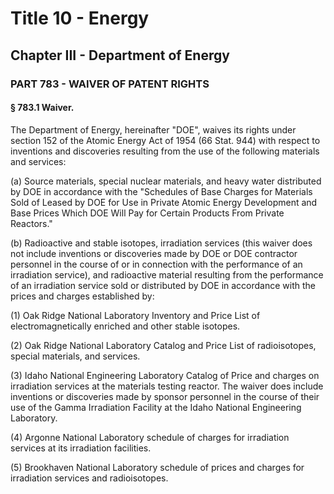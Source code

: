 
# Title 10 - Energy
## Chapter III - Department of Energy
### PART 783 - WAIVER OF PATENT RIGHTS
#### § 783.1 Waiver.

The Department of Energy, hereinafter "DOE", waives its rights under section 152 of the Atomic Energy Act of 1954 (66 Stat. 944) with respect to inventions and discoveries resulting from the use of the following materials and services:

(a) Source materials, special nuclear materials, and heavy water distributed by DOE in accordance with the "Schedules of Base Charges for Materials Sold of Leased by DOE for Use in Private Atomic Energy Development and Base Prices Which DOE Will Pay for Certain Products From Private Reactors."

(b) Radioactive and stable isotopes, irradiation services (this waiver does not include inventions or discoveries made by DOE or DOE contractor personnel in the course of or in connection with the performance of an irradiation service), and radioactive material resulting from the performance of an irradiation service sold or distributed by DOE in accordance with the prices and charges established by:

(1) Oak Ridge National Laboratory Inventory and Price List of electromagnetically enriched and other stable isotopes.

(2) Oak Ridge National Laboratory Catalog and Price List of radioisotopes, special materials, and services.

(3) Idaho National Engineering Laboratory Catalog of Price and charges on irradiation services at the materials testing reactor. The waiver does include inventions or discoveries made by sponsor personnel in the course of their use of the Gamma Irradiation Facility at the Idaho National Engineering Laboratory.

(4) Argonne National Laboratory schedule of charges for irradiation services at its irradiation facilities.

(5) Brookhaven National Laboratory schedule of prices and charges for irradiation services and radioisotopes.
